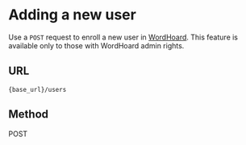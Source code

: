 
# Adding a new user

Use a `POST` request to enroll a new user in [WordHoard](../../overview.md). This feature is available only to those with WordHoard admin rights.

## URL

```shell
{base_url}/users
```

## Method

POST
